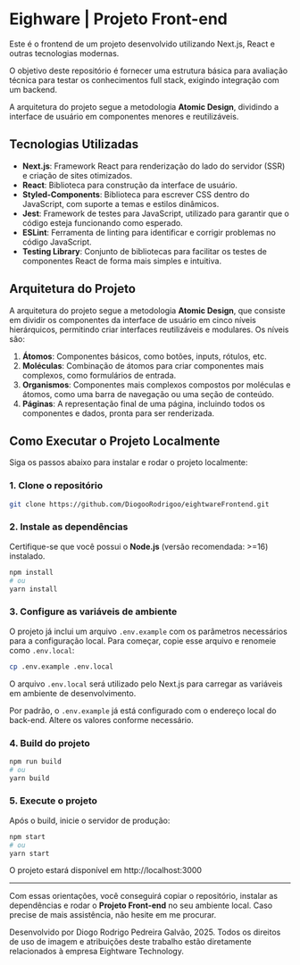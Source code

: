 # Eighware | Projeto Front-end

Este é o frontend de um projeto desenvolvido utilizando Next.js, React e outras tecnologias modernas.

O objetivo deste repositório é fornecer uma estrutura básica para avaliação técnica para testar os conhecimentos full stack, exigindo integração com um backend.

A arquitetura do projeto segue a metodologia **Atomic Design**, dividindo a interface de usuário em componentes menores e reutilizáveis.

## Tecnologias Utilizadas

- **Next.js**: Framework React para renderização do lado do servidor (SSR) e criação de sites otimizados.
- **React**: Biblioteca para construção da interface de usuário.
- **Styled-Components**: Biblioteca para escrever CSS dentro do JavaScript, com suporte a temas e estilos dinâmicos.
- **Jest**: Framework de testes para JavaScript, utilizado para garantir que o código esteja funcionando como esperado.
- **ESLint**: Ferramenta de linting para identificar e corrigir problemas no código JavaScript.
- **Testing Library**: Conjunto de bibliotecas para facilitar os testes de componentes React de forma mais simples e intuitiva.

## Arquitetura do Projeto

A arquitetura do projeto segue a metodologia **Atomic Design**, que consiste em dividir os componentes da interface de usuário em cinco níveis hierárquicos, permitindo criar interfaces reutilizáveis e modulares. Os níveis são:

1. **Átomos**: Componentes básicos, como botões, inputs, rótulos, etc.
2. **Moléculas**: Combinação de átomos para criar componentes mais complexos, como formulários de entrada.
3. **Organismos**: Componentes mais complexos compostos por moléculas e átomos, como uma barra de navegação ou uma seção de conteúdo.
4. **Páginas**: A representação final de uma página, incluindo todos os componentes e dados, pronta para ser renderizada.

## Como Executar o Projeto Localmente

Siga os passos abaixo para instalar e rodar o projeto localmente:

### 1. Clone o repositório

```bash
git clone https://github.com/DiogooRodrigoo/eightwareFrontend.git
```

### 2. Instale as dependências

Certifique-se que você possui o **Node.js** (versão recomendada: >=16) instalado.

```bash
npm install
# ou
yarn install
```

### 3. Configure as variáveis de ambiente

O projeto já inclui um arquivo `.env.example` com os parâmetros necessários para a configuração local. Para começar, copie esse arquivo e renomeie como `.env.local`:

```bash
cp .env.example .env.local
```

O arquivo `.env.local` será utilizado pelo Next.js para carregar as variáveis em ambiente de desenvolvimento.

Por padrão, o `.env.example` já está configurado com o endereço local do back-end. Altere os valores conforme necessário.

### 4. Build do projeto

```bash
npm run build
# ou
yarn build
```

### 5. Execute o projeto

Após o build, inicie o servidor de produção:

```bash
npm start
# ou
yarn start
```

O projeto estará disponível em http://localhost:3000

---

Com essas orientações, você conseguirá copiar o repositório, instalar as dependências e rodar o **Projeto Front-end** no seu ambiente local. Caso precise de mais assistência, não hesite em me procurar.

Desenvolvido por Diogo Rodrigo Pedreira Galvão, 2025.
Todos os direitos de uso de imagem e atribuições deste trabalho estão diretamente relacionados à empresa Eightware Technology.

